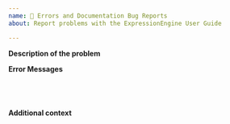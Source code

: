 ```yaml
---
name: 🐛 Errors and Documentation Bug Reports
about: Report problems with the ExpressionEngine User Guide

---
```


**Description of the problem**
<!-- Describe the problem you found. -->

**Error Messages**
<pre><code>
<!--Include this section along with any Sphinx build errors if reporting a build bug.-->

</code></pre>

**Additional context**
<!-- (Optional) Add any other context about the problem here. -->
